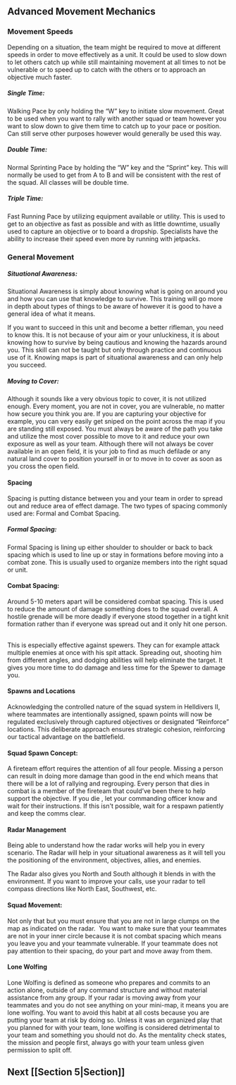 ## Advanced Movement Mechanics
### Movement Speeds

Depending on a situation, the team might be required to move at different speeds in order to move effectively as a unit. It could be used to slow down to let others catch up while still maintaining movement at all times to not be vulnerable or to speed up to catch with the others or to approach an objective much faster.

##### Single Time:

Walking Pace by only holding the “W” key to initiate slow movement. Great to be used when you want to rally with another squad or team however you want to slow down to give them time to catch up to your pace or position. Can still serve other purposes however would generally be used this way.

##### Double Time:

Normal Sprinting Pace by holding the “W” key and the “Sprint” key. This will normally be used to get from A to B and will be consistent with the rest of the squad. All classes will be double time.

##### Triple Time: 

Fast Running Pace by utilizing equipment available or utility. This is used to get to an objective as fast as possible and with as little downtime, usually used to capture an objective or to board a dropship. Specialists have the ability to increase their speed even more by running with jetpacks.

### General Movement

##### Situational Awareness:

Situational Awareness is simply about knowing what is going on around you and how you can use that knowledge to survive. This training will go more in depth about types of things to be aware of however it is good to have a general idea of what it means.

If you want to succeed in this unit and become a better rifleman, you need to know this. It is not because of your aim or your unluckiness, it is about knowing how to survive by being cautious and knowing the hazards around you. This skill can not be taught but only through practice and continuous use of it. Knowing maps is part of situational awareness and can only help you succeed.

##### Moving to Cover:

Although it sounds like a very obvious topic to cover, it is not utilized enough. Every moment, you are not in cover, you are vulnerable, no matter how secure you think you are. If you are capturing your objective for example, you can very easily get sniped on the point across the map if you are standing still exposed. You must always be aware of the path you take and utilize the most cover possible to move to it and reduce your own exposure as well as your team. Although there will not always be cover available in an open field, it is your job to find as much defilade or any natural land cover to position yourself in or to move in to cover as soon as you cross the open field.

#### Spacing

Spacing is putting distance between you and your team in order to spread out and reduce area of effect damage. The two types of spacing commonly used are: Formal and Combat Spacing.

##### Formal Spacing:

Formal Spacing is lining up either shoulder to shoulder or back to back spacing which is used to line up or stay in formations before moving into a combat zone. This is usually used to organize members into the right squad or unit.

#### Combat Spacing:

Around 5-10 meters apart will be considered combat spacing. This is used to reduce the amount of damage something does to the squad overall. A hostile grenade will be more deadly if everyone stood together in a tight knit formation rather than if everyone was spread out and it only hit one person.  

This is especially effective against spewers. They can for example attack multiple enemies at once with his spit attack. Spreading out, shooting him from different angles, and dodging abilities will help eliminate the target. It gives you more time to do damage and less time for the Spewer to damage you.

#### Spawns and Locations

Acknowledging the controlled nature of the squad system in Helldivers II, where teammates are intentionally assigned, spawn points will now be regulated exclusively through captured objectives or designated “Reinforce” locations. This deliberate approach ensures strategic cohesion, reinforcing our tactical advantage on the battlefield.

#### Squad Spawn Concept:

A fireteam effort requires the attention of all four people. Missing a person can result in doing more damage than good in the end which means that there will be a lot of rallying and regrouping. Every person that dies in combat is a member of the fireteam that could’ve been there to help support the objective. If you die , let your commanding officer know and wait for their instructions. If this isn't possible, wait for a respawn patiently and keep the comms clear.

#### Radar Management

Being able to understand how the radar works will help you in every scenario. The Radar will help in your situational awareness as it will tell you the positioning of the environment, objectives, allies, and enemies.

  
The Radar also gives you North and South although it blends in with the environment. If you want to improve your calls, use your radar to tell compass directions like North East, Southwest, etc.

#### Squad Movement:

Not only that but you must ensure that you are not in large clumps on the map as indicated on the radar.  You want to make sure that your teammates are not in your inner circle because it is not combat spacing which means you leave you and your teammate vulnerable. If your teammate does not pay attention to their spacing, do your part and move away from them.

#### Lone Wolfing

Lone Wolfing is defined as someone who prepares and commits to an action alone, outside of any command structure and without material assistance from any group. If your radar is moving away from your teammates and you do not see anything on your mini-map, it means you are lone wolfing. You want to avoid this habit at all costs because you are putting your team at risk by doing so. Unless it was an organized play that you planned for with your team, lone wolfing is considered detrimental to your team and something you should not do. As the mentality check states, the mission and people first, always go with your team unless given permission to split off.

## Next [[Section 5|Section]]